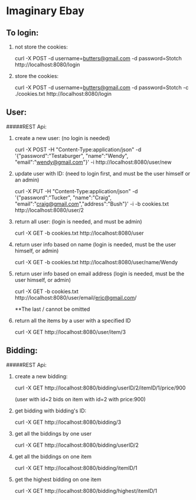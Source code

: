 Imaginary Ebay 
===


To login:
----------
1. not store the cookies:

	curl -X POST -d username=butters@gmail.com -d password=Stotch http://localhost:8080/login 
	
2. store the cookies:
	
	curl -X POST -d username=butters@gmail.com -d password=Stotch -c ./cookies.txt http://localhost:8080/login 




User:
-----
#####REST Api:
1. create a new user: (no login is needed)

	curl -X POST -H "Content-Type:application/json" -d '{"password":"Testaburger", "name":"Wendy", "email":"wendy@gmail.com"}' -i  http://localhost:8080/user/new


2. update user with ID: (need to login first, and must be the user himself or an admin)

	curl -X PUT -H "Content-Type:application/json" -d '{"password":"Tucker", "name":"Craig", "email":"craig@gmail.com","address":"Bush"}' -i -b cookies.txt http://localhost:8080/user/2
	
	
3. return all user: (login is needed, and must be admin)

	curl -X GET -b cookies.txt http://localhost:8080/user
	
4. return user info based on name (login is needed, must be the user himself, or admin)

	curl -X GET -b cookies.txt http://localhost:8080/user/name/Wendy	


5. return user info based on email address (login is needed, must be the user himself, or admin)
	
	curl -X GET -b cookies.txt http://localhost:8080/user/email/eric@gmail.com/
	
	**The last / cannot be omitted

6. return all the items by a user with a specified ID

	curl -X GET http://localhost:8080/user/item/3
	

	
Bidding:
-----
#####REST Api:
1. create a new bidding:

	 curl -X GET http://localhost:8080/bidding/userID/2/itemID/1/price/900
	 
	 (user with id=2 bids on item with id=2 with price:900)

2. get bidding with bidding's ID:
	
	curl -X GET http://localhost:8080/bidding/3

3. get all the biddings by one user
	
	curl -X GET http://localhost:8080/bidding/userID/2

4. get all the biddings on one item

	curl -X GET http://localhost:8080/bidding/itemID/1


5. get the highest bidding on one item

	curl -X GET http://localhost:8080/bidding/highest/itemID/1
	



	
	

